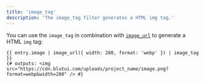 ```yaml
---
title: 'image_tag'
description: 'The image_tag filter generates a HTML img tag.'
---
```


You can use the `image_tag` in combination with [`image_url`](/docs/canvas/filters/image_url) to generate a HTML `img` tag:

```canvas {% process=false>
{{ entry.image | image_url({ width: 280, format: 'webp' }) | image_tag }}
{# outputs: <img src="https://cdn.blutui.com/uploads/project_name/image.png?format=webp&width=280" /> #}
```
